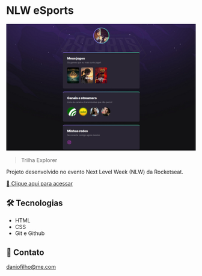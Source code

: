 # NLW eSports

![preview](./.github/print.jpg)

> Trilha Explorer

Projeto desenvolvido no evento Next Level Week (NLW) da Rocketseat.

[🔗 Clique aqui para acessar](https://daniofilho.github.io/nlw-09-esports-explorer/)

## 🛠 Tecnologias

- HTML
- CSS
- Git e Github

## 💛 Contato

daniofilho@me.com
